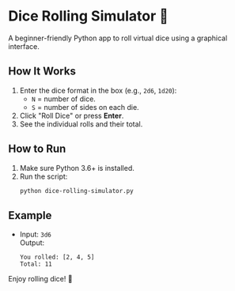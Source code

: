 # Dice Rolling Simulator 🎲

A beginner-friendly Python app to roll virtual dice using a graphical interface.

## How It Works

1. Enter the dice format in the box (e.g., `2d6`, `1d20`):
   - `N` = number of dice.
   - `S` = number of sides on each die.
2. Click "Roll Dice" or press **Enter**.
3. See the individual rolls and their total.

## How to Run

1. Make sure Python 3.6+ is installed.
2. Run the script:
   ```bash
   python dice-rolling-simulator.py
   ```

## Example

- Input: `3d6`  
  Output:  
  ```
  You rolled: [2, 4, 5]
  Total: 11
  ```

Enjoy rolling dice! 🎉
